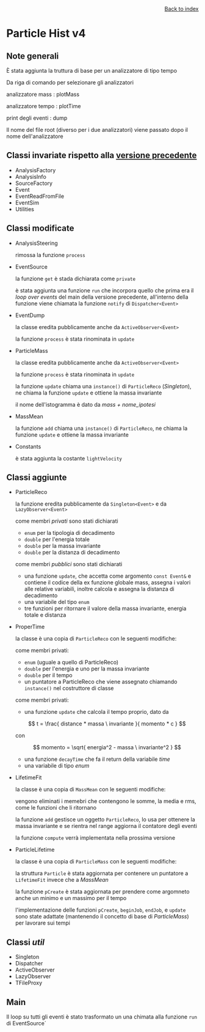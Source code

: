 <div style="text-align: right">

[Back to index](../README.md)
</div>

# Particle Hist v4

## Note generali

È stata aggiunta la truttura di base per un analizzatore di tipo tempo

Da riga di comando per selezionare gli analizzatori

analizzatore mass  : plotMass

analizzatore tempo : plotTime

print degli eventi   : dump

Il nome del file root (diverso per i due analizzatori) viene passato dopo il nome dell'analizzatore

## Classi invariate rispetto alla [versione precedente](../hist_v3/readme.md)

- AnalysisFactory
- AnalysisInfo
- SourceFactory
- Event
- EventReadFromFile
- EventSim
- Utilities

## Classi modificate

- AnalysisSteering

	rimossa la funzione `process`

- EventSource

	la funzione `get` è stada dichiarata come `private`

	è stata aggiunta una funzione `run` che incorpora quello che prima era il *loop over events* del main della versione precedente, all'interno della funzione viene chiamata la funzione `notify` di `Dispatcher<Event>`

- EventDump

	la classe eredita pubblicamente anche da `ActiveObserver<Event>`

	la funzione `process` è stata rinominata in `update`

- ParticleMass

	la classe eredita pubblicamente anche da `ActiveObserver<Event>`

	la funzione `process` è stata rinominata in `update`

	la funzione `update` chiama una `instance()` di `ParticleReco` (*Singleton*), ne chiama la funzione `update` e ottiene la massa invariante

	il nome dell'istogramma è dato da *mass + nome_ipotesi*

- MassMean

	la funzione `add` chiama una `instance()` di `ParticleReco`, ne chiama la funzione `update` e ottiene la massa invariante

- Constants
	
	è stata aggiunta la costante `lightVelocity`

	

## Classi aggiunte 

- ParticleReco

	la funzione eredita pubblicamente da `Singleton<Event>` e da `LazyObserver<Event>`

	come membri *privati* sono stati dichiarati

	- `enum` per la tipologia di decadimento
	- `double` per l'energia totale
	- `double` per la massa invariante
	- `double` per la distanza di decadimento 

	come membri *pubblici* sono stati dichiarati

	- una funzione `update`, che accetta come argomento `const Event&` e contiene il codice della ex funzione globale mass, assegna i valori alle relative variabili, inoltre calcola e assegna la distanza di decadimento
	- una variabile del tipo `enum`
	- tre funzioni per ritornare il valore della massa invariante, energia totale e distanza

- ProperTime

	la classe è una copia di `ParticleReco` con le seguenti modifiche:

	come membri privati:

	- `enum` (uguale a quello di ParticleReco)
	- `double` per l'energia e uno per la massa invariante
	- `double` per il tempo
	- un puntatore a ParticleReco che viene assegnato chiamando `instance()` nel costruttore di classe

	come membri privati:

	- una funzione `update` che calcola il tempo proprio, dato da 

	$$
		t = \frac{ distance * massa \ invariante }{ momento * c }
	$$

	con 

	$$
		momento = \sqrt{ energia^2 - massa \ invariante^2 } 
	$$

	- una funzione `decayTime` che fa il return della variabile *time*
	- una variabile di tipo *enum*



- LifetimeFit

	la classe è una copia di `MassMean` con le seguenti modifiche:

	vengono eliminati i memebri che contengono le somme, la media e rms, come le funzioni che li ritornano

	la funzione `add` gestisce un oggetto `ParticleReco`, lo usa per ottenere la massa invariante e se rientra nel range aggiorna il contatore degli eventi

	la funzione `compute` verrà implementata nella prossima versione

- ParticleLifetime

	la classe è una copia di `ParticleMass` con le seguenti modifiche:

	la struttura `Particle` è stata aggiornata per contenere un puntatore a `LifetimeFit` invece che a *MassMean*

	la funzione `pCreate` è stata aggiornata per prendere come argomneto anche un minimo e un massimo per il tempo

	l'implementazione delle funzioni `pCreate`, `beginJob`, `endJob`, e `update` sono state adattate (mantenendo il concetto di base di *ParticleMass*) per lavorare sui tempi


## Classi *util*

- Singleton
- Dispatcher
- ActiveObserver
- LazyObserver
- TFileProxy

## Main

Il loop su tutti gli eventi è stato trasformato un una chimata alla funzione `run` di EventSource`